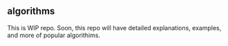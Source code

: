 ## algorithms

This is WIP repo. Soon, this repo will have detailed explanations, examples, and more of popular algorithims.
